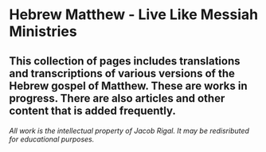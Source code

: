 # Hebrew Matthew - Live Like Messiah Ministries

## This collection of pages includes translations and transcriptions of various versions of the Hebrew gospel of Matthew. These are works in progress. There are also articles and other content that is added frequently. 

###### All work is the intellectual property of Jacob Rigal. It may be redisributed for educational purposes. 
